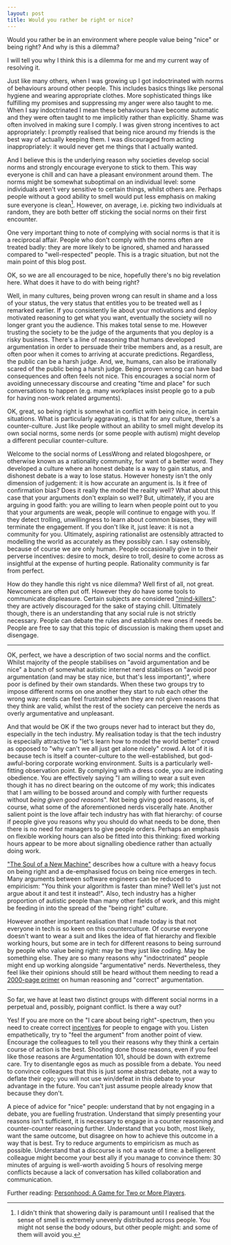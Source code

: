 ```yaml
---
layout: post
title: Would you rather be right or nice?
---
```


Would you rather be in an environment where people value being "nice" or being
right? And why is this a dilemma?

I will tell you why I think this is a dilemma for me and my current way of
resolving it.

Just like many others, when I was growing up I got indoctrinated with norms of
behaviours around other people. This includes basics things like personal
hygiene and wearing appropriate clothes. More sophisticated things like
fulfilling my promises and suppressing my anger were also taught to me. When I
say indoctrinated I mean these behaviours have become automatic and they were
often taught to me implicitly rather than explicitly. Shame was often involved
in making sure I comply. I was given strong incentives to act appropriately: I
promptly realised that being nice around my friends is the best way of actually
keeping them. I was discouraged from acting inappropriately: it would never get
me things that I actually wanted.

And I believe this is the underlying reason why societies develop social norms
and strongly encourage everyone to stick to them. This way everyone is chill
and can have a pleasant environment around them. The norms might be somewhat
suboptimal on an individual level: some individuals aren't very sensitive to
certain things, whilst others are. Perhaps people without a good ability to
smell would put less emphasis on making sure everyone is clean[^1].  However,
on average, i.e. picking two individuals at random, they are both better off
sticking the social norms on their first encounter.

One very important thing to note of complying with social norms is that it is a
reciprocal affair. People who don't comply with the norms often are treated
badly: they are more likely to be ignored, shamed and harassed compared to
"well-respected" people. This is a tragic situation, but not the main point of
this blog post.

OK, so we are all encouraged to be nice, hopefully there's no big revelation
here. What does it have to do with being right?

Well, in many cultures, being proven wrong can result in shame and a loss of
your status, the very status that entitles you to be treated well as I remarked
earlier. If you consistently lie about your motivations and deploy motivated
reasoning to get what you want, eventually the society will no longer grant you
the audience. This makes total sense to me. However trusting the society to be
the judge of the arguments that you deploy is a risky business. There's a line
of reasoning that humans developed argumentation in order to persuade their
tribe members and, as a result, are often poor when it comes to arriving at
accurate predictions. Regardless, the public can be a harsh judge.  And, we,
humans, can also be irrationally scared of the public being a harsh judge.
Being proven wrong can have bad consequences and often feels not nice. This
encourages a social norm of avoiding unnecessary discourse and creating "time
and place" for such conversations to happen (e.g. many workplaces insist people
go to a pub for having non-work related arguments).

OK, great, so being right is somewhat in conflict with being nice, in certain
situations. What is particularly aggravating, is that for any culture, there's
a counter-culture. Just like people without an ability to smell might develop
its own social norms, some nerds (or some people with autism) might develop a
different peculiar counter-culture.

Welcome to the social norms of LessWrong and related blogoshpere, or otherwise
known as a rationality community, for want of a better word. They developed a
culture where an honest debate is a way to gain status, and dishonest debate is
a way to lose status. However honesty isn't the only dimension of judgement: it
is how accurate an argument is. Is it free of confirmation bias? Does it really
the model the reality well? What about this case that your arguments don't
explain so well?  But, ultimately, if you are arguing in good faith: you are
willing to learn when people point out to you that your arguments are weak,
people will continue to engage with you. If they detect trolling, unwillingness
to learn about common biases, they will terminate the engagement. If you don't
like it, just leave: it is not a community for you. Ultimately, aspiring
rationalist are ostensibly attracted to modelling the world as accurately as
they possibly can. I say ostensibly, because of course we are only human.
People occasionally give in to their perverse incentives: desire to mock,
desire to troll, desire to come across as insightful at the expense of hurting
people. Rationality community is far from perfect.

How do they handle this right vs nice dilemma? Well first of all, not great.
Newcomers are often put off. However they do have some tools to communicate
displeasure. Certain subjects are considered ["mind-killers"][mind-killer]:
they are actively discouraged for the sake of staying chill.  Ultimately
though, there is an understanding that any social rule is not strictly
necessary. People can debate the rules and establish new ones if needs be.
People are free to say that this topic of discussion is making them upset and
disengage.

---------------------

OK, perfect, we have a description of two social norms and the conflict.
Whilst majority of the people stabilises on "avoid argumentation and be nice" a
bunch of somewhat autistic internet nerd stabilises on "avoid poor
argumentation (and may be stay nice, but that's less important)", where poor is
defined by their own standards. When these two groups try to impose different
norms on one another they start to rub each other the wrong way: nerds can feel
frustrated when they are not given reasons that they think are valid, whilst
the rest of the society can perceive the nerds as overly argumentative and
unpleasant.

And that would be OK if the two groups never had to interact but they do,
especially in the tech industry. My realisation today is that the tech industry
is especially attractive to "let's learn how to model the world better" crowd
as opposed to "why can't we all just get alone nicely" crowd. A lot of it is
because tech is itself a counter-culture to the well-established, but
god-awful-boring corporate working environment. Suits is a particularly
well-fitting observation point. By complying with a dress code, you are
indicating obedience. You are effectively saying "I am willing to wear a suit
even though it has no direct bearing on the outcome of my work; this
indicates that I am willing to be bossed around and comply with further
requests without _being given good reasons_". Not being giving good reasons, is,
of course, what some of the aforementioned nerds viscerally hate. Another
salient point is the love affair tech industry has with flat hierarchy: of
course if people give you reasons why you should do what needs to be done, then
there is no need for managers to give people orders. Perhaps an emphasis on
flexible working hours can also be fitted into this thinking: fixed working
hours appear to be more about signalling obedience rather than actually doing
work.

["The Soul of a New Machine"][book] describes how a culture with a heavy focus
on being right and a de-emphasised focus on being nice emerges in tech. Many
arguments between software engineers can be reduced to empiricism: "You think
your algorithm is faster than mine? Well let's just not argue about it and test
it instead!". Also, tech industry has a higher proportion of autistic people
than many other fields of work, and this might be feeding in into the spread of
the "being right" culture.

However another important realisation that I made today is that not everyone in
tech is so keen on this counterculture. Of course everyone doesn't want to wear
a suit and likes the idea of flat hierarchy and flexible working hours, but
some are in tech for different reasons to being surround by people who value
being right: may be they just like coding. May be something else.  They are so
many reasons why "indoctrinated" people might end up working alongside
"argumentative" nerds. Nevertheless, they feel like their opinions should still
be heard without them needing to read a [2000-page primer][ai] on human
reasoning and "correct" argumentation.

---------------------

So far, we have at least two distinct groups with different social norms in a
perpetual and, possibly, poignant conflict. Is there a way out?

Yes! If you are more on the "I care about being right"-spectrum, then you need
to create correct [incentives][incentives] for people to engage with you.
Listen empathetically, try to "feel the argument" from another point of view.
Encourage the colleagues to tell you their reasons why they think a certain
course of action is the best. Shooting done those reasons, even if you feel
like those reasons are Argumentation 101, should be down with extreme care. Try
to disentangle egos as much as possible from a debate. You need to convince
colleagues that this is just some abstract debate, not a way to deflate their
ego; you will not use win/defeat in this debate to your advantage in the
future. You can't just assume people already know that because they don't.

A piece of advice for "nice" people: understand that by not engaging in a
debate, you are fuelling frustration. Understand that simply presenting your
reasons isn't sufficient, it is necessary to engage in a counter reasoning and
counter-counter reasoning further. Understand that you both, most likely, want
the same outcome, but disagree on how to achieve this outcome in a way that is
best.  Try to reduce arguments to empiricism as much as possible.
Understand that a discourse is not a waste of time: a belligerent colleague
might become your best ally if you manage to convince them: 30 minutes of
arguing is well-worth avoiding 5 hours of resolving merge conflicts because a
lack of conversation has killed collaboration and communication.

Further reading: [Personhood: A Game for Two or More Players][personhood].

[^1]: I didn't think that showering daily is paramount until I realised that
      the sense of smell is extremely unevenly distributed across people. You might
      not sense the body odours, but other people might: and some of them will avoid you.

[mind-killer]: http://lesswrong.com/lw/gw/politics_is_the_mindkiller/
[book]: https://en.wikipedia.org/wiki/The_Soul_of_a_New_Machine
[ai]: https://intelligence.org/rationality-ai-zombies/
[incentives]: http://lesswrong.com/lw/cu2/the_power_of_reinforcement/
[personhood]: http://www.meltingasphalt.com/personhood-a-game-for-two-or-more-players/
